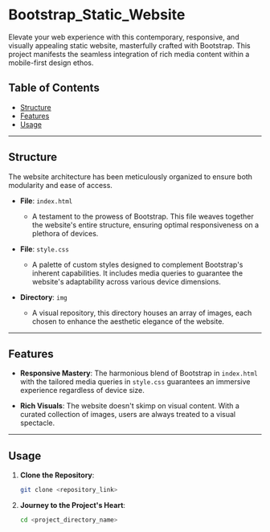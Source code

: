 # Bootstrap_Static_Website

Elevate your web experience with this contemporary, responsive, and visually appealing static website, masterfully crafted with Bootstrap. This project manifests the seamless integration of rich media content within a mobile-first design ethos.

## Table of Contents

- [Structure](#structure)
- [Features](#features)
- [Usage](#Usage)

---

## Structure

The website architecture has been meticulously organized to ensure both modularity and ease of access.

- **File**: `index.html`
  - A testament to the prowess of Bootstrap. This file weaves together the website's entire structure, ensuring optimal responsiveness on a plethora of devices.

- **File**: `style.css`
  - A palette of custom styles designed to complement Bootstrap's inherent capabilities. It includes media queries to guarantee the website's adaptability across various device dimensions.

- **Directory**: `img`
  - A visual repository, this directory houses an array of images, each chosen to enhance the aesthetic elegance of the website.

---

## Features

- **Responsive Mastery**: The harmonious blend of Bootstrap in `index.html` with the tailored media queries in `style.css` guarantees an immersive experience regardless of device size.
  
- **Rich Visuals**: The website doesn't skimp on visual content. With a curated collection of images, users are always treated to a visual spectacle.

---

## Usage

1. **Clone the Repository**:  
   ```bash
   git clone <repository_link>
2. **Journey to the Project's Heart**:
   ```bash
   cd <project_directory_name>


